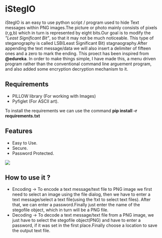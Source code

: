 <h1>iStegIO</h1>
iStegIO is an easy to use python script / program used to hide Text messages within PNG images.The picture or photo mainly consists of pixels (r,g,b) which in turn is represented by eight bits.Our goal is to modify the <em>"Least Significant Bit"</em>, so that it may not be much noticeable. This type of steganography is called LSB(Least Significant Bit) stagnaography.After appending the text message/data we will also insert a delimiter of fifteen ones and a zero to mark the ending. This proect has been inspired from <b>@edureka</b>. In order to make things simple, I have made this, a menu driven program rather than the conventional command line arguement program, and also added some encryption decryption mechanism to it.


<h2>Requirements</h2>
<ul><li>
PILLOW library (For working with Images)</li>
<li>Pyfiglet (For ASCII art).</li></ul>

To install the requirements we can use the command <b>pip install -r requirements.txt</b>

<h2>Features</h2>
<ul>
  <li>Easy to Use.</li>
  <li>Secure.</li>
  <li>Password Protected.</li> 
</ul>
<img src=./'image.PNG'/>
<h2>How to use it ?</h2>
<ul>
  <li>Encoding -> To encode a text message/text file to PNG image we first need to select an image using the file dialog, then we have to enter a text message/select a 
  text file(using the !txt to select text files). After that, we can enter a password.Finally just enter the name of the stegofile object, which in turn will be a PNG file.</li>
  <li>Decoding -> To decode a text message/text file from a PNG image, we just have to select the stegofile object(PNG) and have to enter a password, if it was set in the first place.Finally choose a location to save the output text file.</li>
</ul>

